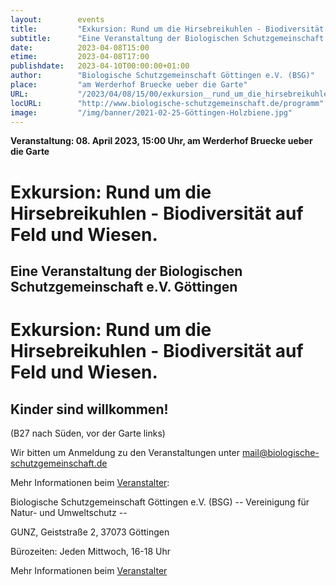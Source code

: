 ```yaml
---
layout:        events
title:         "Exkursion: Rund um die Hirsebreikuhlen - Biodiversität auf Feld und Wiesen."
subtitle:      "Eine Veranstaltung der Biologischen Schutzgemeinschaft e.V. Göttingen"
date:          2023-04-08T15:00
etime:         2023-04-08T17:00
publishdate:   2023-04-10T00:00:00+01:00
author:        "Biologische Schutzgemeinschaft Göttingen e.V. (BSG)"
place:         "am Werderhof Bruecke ueber die Garte"
URL:           "/2023/04/08/15/00/exkursion__rund_um_die_hirsebreikuhlen_-_biodiversitaet_auf_feld_und_wiesen_"
locURL:        "http://www.biologische-schutzgemeinschaft.de/programm"
image:         "/img/banner/2021-02-25-Göttingen-Holzbiene.jpg"
---
```


**Veranstaltung: 08. April 2023, 15:00 Uhr, am Werderhof Bruecke ueber die Garte**

Exkursion: Rund um die Hirsebreikuhlen - Biodiversität auf Feld und Wiesen.
===========

Eine Veranstaltung der Biologischen Schutzgemeinschaft e.V. Göttingen
-----------
Exkursion: Rund um die Hirsebreikuhlen - Biodiversität auf Feld und Wiesen.
=============

Kinder sind willkommen!
-------------

(B27 nach Süden, vor der Garte links)


Wir bitten um Anmeldung zu den Veranstaltungen unter mail@biologische-schutzgemeinschaft.de

Mehr Informationen beim [Veranstalter](http://www.biologische-schutzgemeinschaft.de/programm.html):

Biologische Schutzgemeinschaft Göttingen e.V. (BSG)
-- Vereinigung für Natur- und Umweltschutz --

GUNZ, Geiststraße 2, 37073 Göttingen

Bürozeiten: Jeden Mittwoch, 16-18 Uhr

Mehr Informationen beim [Veranstalter](http://www.biologische-schutzgemeinschaft.de/programm)
